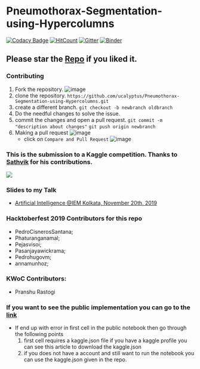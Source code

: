 # Pneumothorax-Segmentation-using-Hypercolumns
[![Codacy Badge](https://api.codacy.com/project/badge/Grade/301f2382dfff4c9099efff707166da08)](https://app.codacy.com/manual/ucalyptus/Pneumothorax-Segmentation-using-Hypercolumns?utm_source=github.com&utm_medium=referral&utm_content=ucalyptus/Pneumothorax-Segmentation-using-Hypercolumns&utm_campaign=Badge_Grade_Dashboard)
[![HitCount](http://hits.dwyl.io/ucalyptus/Pneumothorax-Segmentation-using-Hypercolumns.svg)](http://hits.dwyl.io/ucalyptus/Pneumothorax-Segmentation-using-Hypercolumns)
[![Gitter](https://badges.gitter.im/Join%20Chat.svg)](https://gitter.im/Pneumothorax-Segmentation-using-Hypercolumns/community?utm_source=badge&utm_medium=badge&utm_campaign=pr-badge&utm_content=badge)
[![Binder](https://mybinder.org/badge_logo.svg)](https://mybinder.org/v2/gh/ucalyptus/Pneumothorax-Segmentation-using-Hypercolumns/master)
## Please star the [Repo](https://github.com/ucalyptus/Pneumothorax-Segmentation-using-Hypercolumns) if you liked it.

### Contributing
 1. Fork the repository.
![image](https://user-images.githubusercontent.com/41269164/70219309-9a3eca80-176a-11ea-8a4d-1bd701d07314.png)
 2. clone the repository.
	`https://github.com/ucalyptus/Pneumothorax-Segmentation-using-Hypercolumns.git`
 3. create a different branch.
	`git checkout -b newbranch oldbranch`
 4. Do the needful changes to solve the issue.
 5. commit the changes and open a pull request.
	`git commit -m "description about changes"`
	`git push origin newbranch`
 6. Making a pull request
![image](https://user-images.githubusercontent.com/41269164/70219707-47194780-176b-11ea-96c2-d0c401ddb1e0.png)
	* click on `Compare and Pull Request`
![image](https://user-images.githubusercontent.com/41269164/70219836-8d6ea680-176b-11ea-81d5-549093bf0954.png)


### This is the submission to a Kaggle competition. Thanks to [Sathvik](https://www.kaggle.com/sathvikpai) for his contributions.

![](Hypercolumns1.png)

### Slides to my Talk
- [Artificial Intelligence @IEM Kolkata, November 20th, 2019](https://docs.google.com/presentation/d/1HOrCmoDKrbKAi2xuOkHq9ZSQCCgtnuxHAZ4opmBFUv8/edit?usp=sharing)

###  Hacktoberfest 2019 Contributors for this repo

- PedroCisnerosSantana;
- Phaturanganamal;
- Pejasvisoi;
- Pasanjayawickrama;
- Pedrohugovm;
- annamunhoz;

### KWoC Contributors:
- Pranshu Rastogi


### If you want to see the public implementation you can go to the [link](https://colab.research.google.com/drive/1iT79EPridQifgGxkZhh_YpuKq5uRflhu)


 - If end up with error in first cell in the public notebook then go through the following points
	1. first cell requires a kaggle.json file if you have a kaggle profile you can see this article to download the kaggle.json
	2. if you does not have a account and still want to run the notebook you can use the kaggle.json given in the repo.
